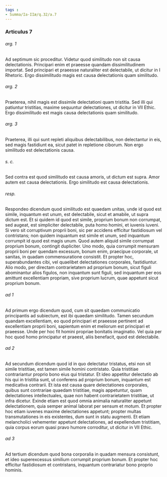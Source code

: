 ```yaml
---
tags : 
- Summa/Ia-IIæ/q.32/a.7
---
```


### Articulus 7

###### arg. 1
Ad septimum sic proceditur. Videtur quod similitudo non sit causa delectationis. Principari enim et praeesse quandam dissimilitudinem importat. Sed principari et praeesse naturaliter est delectabile, ut dicitur in I Rhetoric. Ergo dissimilitudo magis est causa delectationis quam similitudo.

###### arg. 2
Praeterea, nihil magis est dissimile delectationi quam tristitia. Sed illi qui patiuntur tristitias, maxime sequuntur delectationes, ut dicitur in VII Ethic. Ergo dissimilitudo est magis causa delectationis quam similitudo.

###### arg. 3
Praeterea, illi qui sunt repleti aliquibus delectabilibus, non delectantur in eis, sed magis fastidiunt ea, sicut patet in repletione ciborum. Non ergo similitudo est delectationis causa.

###### s. c.
Sed contra est quod similitudo est causa amoris, ut dictum est supra. Amor autem est causa delectationis. Ergo similitudo est causa delectationis.

###### resp.
Respondeo dicendum quod similitudo est quaedam unitas, unde id quod est simile, inquantum est unum, est delectabile, sicut et amabile, ut supra dictum est. Et si quidem id quod est simile, proprium bonum non corrumpat, sed augeat, est simpliciter delectabile, puta homo homini, et iuvenis iuveni. Si vero sit corruptivum proprii boni, sic per accidens efficitur fastidiosum vel contristans; non quidem inquantum est simile et unum, sed inquantum corrumpit id quod est magis unum. Quod autem aliquid simile corrumpat proprium bonum, contingit dupliciter. Uno modo, quia corrumpit mensuram proprii boni per quendam excessum, bonum enim, praecipue corporale, ut sanitas, in quadam commensuratione consistit. Et propter hoc, superabundantes cibi, vel quaelibet delectationes corporales, fastidiuntur. Alio modo, per directam contrarietatem ad proprium bonum, sicut figuli abominantur alios figulos, non inquantum sunt figuli, sed inquantum per eos amittunt excellentiam propriam, sive proprium lucrum, quae appetunt sicut proprium bonum.

###### ad 1
Ad primum ergo dicendum quod, cum sit quaedam communicatio principantis ad subiectum, est ibi quaedam similitudo. Tamen secundum quandam excellentiam, eo quod principari et praeesse pertinent ad excellentiam proprii boni, sapientum enim et meliorum est principari et praeesse. Unde per hoc fit homini propriae bonitatis imaginatio. Vel quia per hoc quod homo principatur et praeest, aliis benefacit, quod est delectabile.

###### ad 2
Ad secundum dicendum quod id in quo delectatur tristatus, etsi non sit simile tristitiae, est tamen simile homini contristato. Quia tristitiae contrariantur proprio bono eius qui tristatur. Et ideo appetitur delectatio ab his qui in tristitia sunt, ut conferens ad proprium bonum, inquantum est medicativa contrarii. Et ista est causa quare delectationes corporales, quibus sunt contrariae quaedam tristitiae, magis appetuntur, quam delectationes intellectuales, quae non habent contrarietatem tristitiae, ut infra dicetur. Exinde etiam est quod omnia animalia naturaliter appetunt delectationem, quia semper animal laborat per sensum et motum. Et propter hoc etiam iuvenes maxime delectationes appetunt; propter multas transmutationes in eis existentes, dum sunt in statu augmenti. Et etiam melancholici vehementer appetunt delectationes, ad expellendum tristitiam, quia corpus eorum quasi pravo humore corroditur, ut dicitur in VII Ethic.

###### ad 3
Ad tertium dicendum quod bona corporalia in quadam mensura consistunt, et ideo superexcessus similium corrumpit proprium bonum. Et propter hoc efficitur fastidiosum et contristans, inquantum contrariatur bono proprio hominis.

